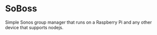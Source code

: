 # SoBoss
Simple Sonos group manager that runs on a Raspberry Pi and any other device that supports nodejs.
